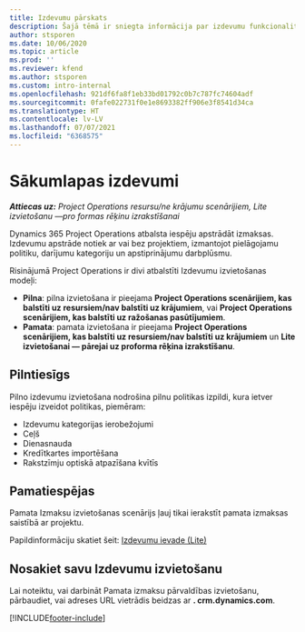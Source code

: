 ```yaml
---
title: Izdevumu pārskats
description: Šajā tēmā ir sniegta informācija par izdevumu funkcionalitāti risinājumā Project Operations.
author: stsporen
ms.date: 10/06/2020
ms.topic: article
ms.prod: ''
ms.reviewer: kfend
ms.author: stsporen
ms.custom: intro-internal
ms.openlocfilehash: 921df6fa8f1eb33bd01792c0b7c787fc74604adf
ms.sourcegitcommit: 0fafe022731f0e1e8693382ff906e3f8541d34ca
ms.translationtype: HT
ms.contentlocale: lv-LV
ms.lasthandoff: 07/07/2021
ms.locfileid: "6368575"
---
```

# <a name="expense-home-page"></a>Sākumlapas izdevumi

_**Attiecas uz:** Project Operations resursu/ne krājumu scenārijiem, Lite izvietošanu —pro formas rēķinu izrakstīšanai_


Dynamics 365 Project Operations atbalsta iespēju apstrādāt izmaksas. Izdevumu apstrāde notiek ar vai bez projektiem, izmantojot pielāgojamu politiku, darījumu kategoriju un apstiprinājumu darbplūsmu.

Risinājumā Project Operations ir divi atbalstīti Izdevumu izvietošanas modeļi: 

- **Pilna**: pilna izvietošana ir pieejama **Project Operations scenārijiem, kas balstīti uz resursiem/nav balstīti uz krājumiem**, vai **Project Operations scenārijiem, kas balstīti uz ražošanas pasūtījumiem**.
- **Pamata**: pamata izvietošana ir pieejama **Project Operations scenārijiem, kas balstīti uz resursiem/nav balstīti uz krājumiem** un **Lite izvietošanai — pārejai uz proforma rēķina izrakstīšanu**.

## <a name="full"></a>Pilntiesīgs 
Pilno izdevumu izvietošana nodrošina pilnu politikas izpildi, kura ietver iespēju izveidot politikas, piemēram:

  - Izdevumu kategorijas ierobežojumi
  - Ceļš
  - Dienasnauda
  - Kredītkartes importēšana
  - Rakstzīmju optiskā atpazīšana kvītīs

## <a name="basic"></a>Pamatiespējas 
Pamata Izmaksu izvietošanas scenārijs ļauj tikai ierakstīt pamata izmaksas saistībā ar projektu. 

Papildinformāciju skatiet šeit: [Izdevumu ievade (Lite)](basic-expense.md)

## <a name="determine-your-expense-deployment"></a>Nosakiet savu Izdevumu izvietošanu
Lai noteiktu, vai darbināt Pamata izmaksu pārvaldības izvietošanu, pārbaudiet, vai adreses URL vietrādis beidzas ar **. crm.dynamics.com**. 


[!INCLUDE[footer-include](../includes/footer-banner.md)]
